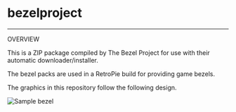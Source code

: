 # bezelproject

-------
OVERVIEW

This is a ZIP package compiled by The Bezel Project for use with their automatic downloader/installer.

The bezel packs are used in a RetroPie build for providing game bezels.

The graphics in this repository follow the following design.

![Sample bezel](https://github.com/thebezelproject/bezelproject-SNES/blob/master/retroarch/overlay/GameBezels/SNES/7th%20Saga%2C%20The%20(USA).png?raw=true)
